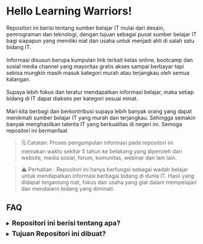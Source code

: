 # Hello Learning Warriors!

Repositori ini berisi tentang sumber belajar IT mulai dari desain, pemrograman dan teknologi, dengan tujuan sebagai pusat sumber belajar IT bagi siapapun yang memiliki niat dan usaha untuk menjadi ahli di salah satu bidang IT. 
<br></br>Informasi disusun berupa kumpulan link terkait kelas online, bootcamp dan sosial media channel yang mayoritas gratis akses sampai berbayar tapi sebisa mungkin masih masuk kategori murah atau terjangkau oleh semua kalangan. 
<br></br>Supaya lebih fokus dan teratur mendapatkan informasi belajar, maka setiap bidang di IT dapat diakses per kategori sesuai minat. 
<br></br>Mari kita berbagi dan berkontribusi supaya lebih banyak orang yang dapat menikmati sumber belajar IT yang murah dan terjangkau. Sehingga semakin banyak menghasilkan talenta IT yang berkualitas di negeri ini. Semoga repositori ini bermanfaat.

> 🗒️ Catatan: Proses pengumpulan informasi pada repositori ini memakan waktu sekitar 5 tahun ke belakang yang diperoleh dari website, media sosial, forum, komunitas, webinar dan lain lain.

> ⚠️ Perhatian : Repositori ini hanya berfungsi sebagai wadah belajar untuk  mendapatkan informasi berbagai bidang di dunia IT. Hasil yang didapat tergantung niat, fokus dan usaha yang giat dalam mempelajari dan mendalami bidang yang diminati.


## FAQ
<details>
    <summary><b><font size="4">Repositori ini berisi tentang apa?</b></font></summary>
    <p>Repositori ini berisi tentang informasi panduan belajar dunia IT seputar desain, pemrograman dan teknologi</p>
</details>
<details>
    <summary><b><font size="4" style="line-height:2">Tujuan Repositori ini dibuat?</b></font></summary>
    <p>Karena sulitnya mencari dan mendapatkan informasi yang relevan terkait jalur belajar bidang IT yang sangat luas serta menjadi pusat panduan yang baik serta terarah, kedepanya semoga banyak terciptanya talenta di bidang IT yang berkualitas dan berkompeten untuk dapat memajukan IT di Indonesia</p>
</details>